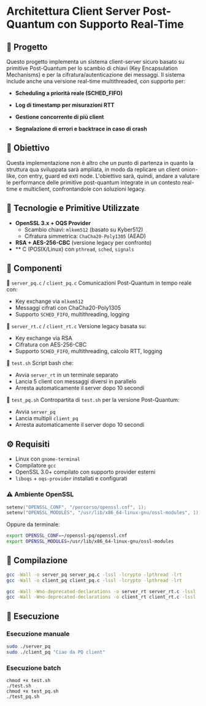 # Architettura Client Server Post-Quantum con Supporto Real-Time

## 🧠 Progetto
Questo progetto implementa un sistema client-server sicuro basato su primitive Post-Quantum per lo scambio di chiavi (Key Encapsulation Mechanisms) e per la cifratura/autenticazione dei messaggi. Il sistema include anche una versione real-time multithreaded, con supporto per:

+ **Scheduling a priorità reale (SCHED_FIFO)**

+ **Log di timestamp per misurazioni RTT**

+ **Gestione concorrente di più client**

+ **Segnalazione di errori e backtrace in caso di crash**

## 🔐 Obiettivo
Questa implementazione non è altro che un punto di partenza in quanto la struttura qua sviluppata sarà ampliata, in modo da replicare un client onion-like, con entry, guard ed exti node. L'obiettivo sarà, quindi, andare a valutare le performance delle primitive post-quantum integrate in un contesto real-time e multiclient, confrontandole con soluzioni legacy.

## 🔐 Tecnologie e Primitive Utilizzate

+ **OpenSSL 3.x + OQS Provider**
  - Scambio chiavi: `mlkem512` (basato su Kyber512)
  - Cifratura simmetrica: `ChaCha20-Poly1305` (AEAD)
+ **RSA + AES-256-CBC** (versione legacy per confronto)
+ ** C (POSIX/Linux) con `pthread`, `sched`, `signals`

## 📁 Componenti
🔹 `server_pq.c` / `client_pq.c`
Comunicazioni Post-Quantum in tempo reale con:
+ Key exchange via `mlkem512`
+ Messaggi cifrati con ChaCha20-Poly1305
+ Supporto `SCHED_FIFO`, multithreading, logging

🔹 `server_rt.c` / `client_rt.c`
Versione legacy basata su:
+ Key exchange via RSA
+ Cifratura con AES-256-CBC
+ Supporto `SCHED_FIFO`, multithreading, calcolo RTT, logging

🔹 `test.sh` 
Script bash che:
+ Avvia `server_rt` in un terminale separato
+ Lancia 5 client con messaggi diversi in parallelo
+ Arresta automaticamente il server dopo 10 secondi

🔹 `test_pq.sh`
Contropartita di `test.sh` per la versione Post-Quantum:
+ Avvia `server_pq`
+ Lancia multipli `client_pq`
+ Arresta automaticamente il server dopo 10 secondi

## ⚙️ Requisiti
+ Linux con `gnome-terminal`
+ Compilatore `gcc`
+ OpenSSL 3.0+ compilato con supporto provider esterni
+ `liboqs` + `oqs-provider` installati e configurati

### ⚠️ Ambiente OpenSSL
```c
setenv("OPENSSL_CONF", "/percorso/openssl.cnf", 1);
setenv("OPENSSL_MODULES", "/usr/lib/x86_64-linux-gnu/ossl-modules", 1);
```
Oppure da terminale:
```bash
export OPENSSL_CONF=~/openssl-pq/openssl.cnf
export OPENSSL_MODULES=/usr/lib/x86_64-linux-gnu/ossl-modules
```

## 🚀 Compilazione

```bash
gcc -Wall -o server_pq server_pq.c -lssl -lcrypto -lpthread -lrt
gcc -Wall -o client_pq client_pq.c -lssl -lcrypto -lpthread -lrt

gcc -Wall -Wno-deprecated-declarations -o server_rt server_rt.c -lssl -lcrypto -lrt
gcc -Wall -Wno-deprecated-declarations -o client_rt client_rt.c -lssl -lcrypto
```

## 🧪 Esecuzione

### Esecuzione manuale

```bash
sudo ./server_pq
sudo ./client_pq "Ciao da PQ client"
```

### Esecuzione batch
```
chmod +x test.sh
./test.sh
chmod +x test_pq.sh
./test_pq.sh
```
